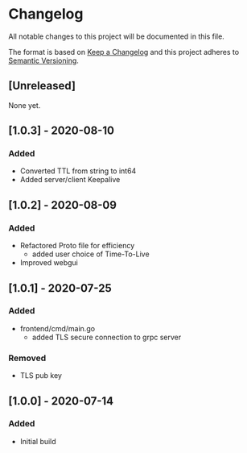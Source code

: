 # Changelog
All notable changes to this project will be documented in this file.

The format is based on [Keep a Changelog](http://keepachangelog.com/en/1.0.0/)
and this project adheres to [Semantic Versioning](http://semver.org/spec/v2.0.0.html).

## [Unreleased]
None yet.

## [1.0.3] - 2020-08-10
### Added
- Converted TTL from string to int64
- Added server/client Keepalive

## [1.0.2] - 2020-08-09
### Added
- Refactored Proto file for efficiency
  - added user choice of Time-To-Live
- Improved webgui

## [1.0.1] - 2020-07-25
### Added
- frontend/cmd/main.go
  - added TLS secure connection to grpc server
### Removed
- TLS pub key

## [1.0.0] - 2020-07-14
### Added
- Initial build